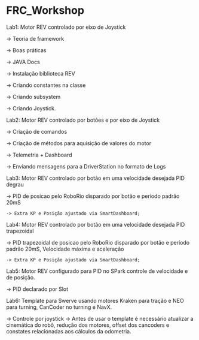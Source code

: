 # FRC_Workshop

Lab1: Motor REV controlado por eixo de Joystick

-> Teoria de framework

-> Boas práticas

-> JAVA Docs

-> Instalação biblioteca REV

-> Criando constantes na classe

-> Criando subsystem

-> Criando Joystick.


Lab2: Motor REV controlado por botões e por eixo de Joystick

-> Criação de comandos

-> Criação de métodos para aquisição de valores do motor

-> Telemetria + Dashboard

-> Enviando mensagens para a DriverStation no formato de Logs


Lab3: Motor REV controlado por botão em uma velocidade desejada PID degrau

-> PID de posicao pelo RoboRio disparado por botão e período padrão 20mS

	-> Extra KP e Posição ajustado via SmartDashboard;
 

Lab4: Motor REV controlado por botão em uma velocidade desejada PID trapezoidal

-> PID trapezoidal de posicao pelo RoboRio disparado por botão e período padrão 20mS, Velocidade máxima e aceleração

	-> Extra KP e Posição ajustado via SmartDashboard;
 

Lab5: Motor REV configurado para PID no SPark controle de velocidade e de posição.

-> PID declarado por Slot

Lab6: Template para Swerve usando motores Kraken para tração e NEO para turning, CanCoder no turning e NavX.

-> Controle por joystick
-> Antes de usar o template é necessário atualizar a cinemática do robô, redução dos motores, offset dos cancoders e constates relacionadas aos cálculos da odometria.



